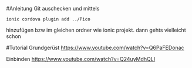 #Anleitung
Git auschecken und mittels 
```
ionic cordova plugin add ../Pico
```

hinzufügen bzw im gleichen ordner wie ionic projekt. dann gehts vielleicht schon





#Tutorial
Grundgerüst
https://www.youtube.com/watch?v=Q6PaFEDonac

Einbinden
https://www.youtube.com/watch?v=Q24uyMdhQLI

